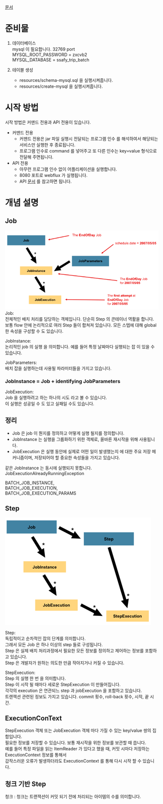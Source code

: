 [문서](http://localhost:8080/docs)

# 준비물
1. 데이터베이스  
  mysql 이 필요합니다. 32769 port  
  MYSQL_ROOT_PASSWORD = zxcvb2  
  MYSQL_DATABASE = ssafy_trip_batch

2. 테이블 생성 
   - resources/schema-mysql.sql 을 실행시켜줍니다.
   - resources/create-mysql 을 실행시켜줍니다.

# 시작 방법
시작 방법은 커맨드 전용과 API 전용이 있습니다.
- 커맨드 전용
  - 커맨드 전용은 jar 파일 실행시 전달되는 프로그램 인수 를 해석하여서 해당되는 서비스만 실행한 후 종료됩니다.
  - 프로그램 인수로 command 를 넣어주고 또 다른 인수는 key=value 형식으로 전달해 주면됩니다.
- API 전용
  - 아무런 프로그램 인수 없이 어플리케이션을 실행합니다.
  - 8080 포트로 webflux 가 실행됩니다.
  - API [문서](http://localhost:8080/docs) 를 참고하면 됩니다.

# 개념 설명

## Job

![job.png](job.png)
Job:  
전체적인 배치 처리를 담당하는 객체입니다. 단순히 Step 의 콘테이너 역활을 합니다.  
보통 flow 안에 논리적으로 여러 Step 들이 합쳐져 있습니다. 모든 스텝에 대해 global 한 속성을 구성할 수 도 있습니다.


JobInstance:  
논리적인 job 의 실행 을 의미합니다. 예를 들어 특정 날짜마다 실행되는 잡 이 있을 수 있습니다.


JobParameters:  
배치 잡을 실행하는데 사용될 파라미터들을 가지고 있습니다.

### JobInstance = Job + identifying JobParameters


JobExecution:  
Job 을 실행하려고 하는 하나의 시도 라고 볼 수 있습니다.  
이 실행은 성공일 수 도 있고 실패일 수도 있습니다.

## 정리 
- Job 은 job 이 뭔지를 정의하고 어떻게 실행 될지를 정의합니다.
- JobInstance 는 실행을 그룹화하기 위한 객체로, 올바른 재시작을 위해 사용됩니다.
- JobExecution 은 실행 동안에 실제로 어떤 일이 발생했는지 에 대한 주요 저장 메커니즘이며, 저장되어야 할 중요한 속성들을 가지고 있습니다.

같은 JobInstance 는 동시에 실행되지 못합니다. JobExecutionAlreadyRunningException

BATCH_JOB_INSTANCE,  
BATCH_JOB_EXECUTION,  
BATCH_JOB_EXECUTION_PARAMS  


## Step

![step.png](step.png)

Step:  
독립적이고 순차적인 잡의 단계를 의미합니다.  
그래서 모든 Job 은 하나 이상의 step 들로 구성됩니다.  
Step 은 실제 배치 처리과정에서 필요한 모든 정보를 정의하고 제어하는 정보를 포함하고 있습니다.  
Step 은 개발자가 원하는 의도한 만큼 작아지거나 커질 수 있습니다.  


StepExecution:  
Step 의 실행 한 번 을 의미합니다.  
Step 이 시작 될 때마다 세로운 StepExecution 이 만들어집니다.  
각각의 execution 은 연관되느 step 과 jobExecution 을 포함하고 있습니다.  
트랜잭션 관련된 정보도 가지고 있습니다. commit 횟수, roll-back 횟수, 시작, 끝 시간.  


## ExecutionConText
StepExecution 객체 또는 JobExecution 객체 마다 가질 수 있는 key/value 쌍의 집합입니다.  
필요한 정보를 저장할 수 있습니다. 보통 재시작을 위한 정보를 보관할 때 씁니다.  
예를 들어 특정 파일을 읽는 ItemReader 가 있다고 했을 때, 커밋 시마다 저장하는 ExecutionContext 정보를 통해서  
갑작스러운 오류가 발생하더라도 ExecutionContext 를 통해 다시 시작 할 수 있습니다.


## 청크 기반 Step

청크 : 청크는 트랜잭션이 커밋 되기 전에 처리되는 아이템의 수를 의미합니다.  
